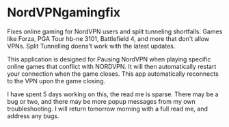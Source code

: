 # NordVPNgamingfix
Fixes online gaming for NordVPN users and split tunneling shortfalls. Games like Forza, PGA Tour hb-ne 3101, Battlefield 4, and more that don't allow VPNs. Split Tunnelling doens't work with the latest updates.  

This application is designed for Pausing NordVPN when playing specific online games that conflict with NORDVPN. It will then automatically restart your connection when the game closes.  This app automatically reconnects to the VPN upon the game closing. 

I have spent 5 days working on this, the read me is sparse. There may be a bug or two, and there may be more popup messages from my own troubleshooting. I will return tomorrow morning with a full read me, and address any bugs. 


